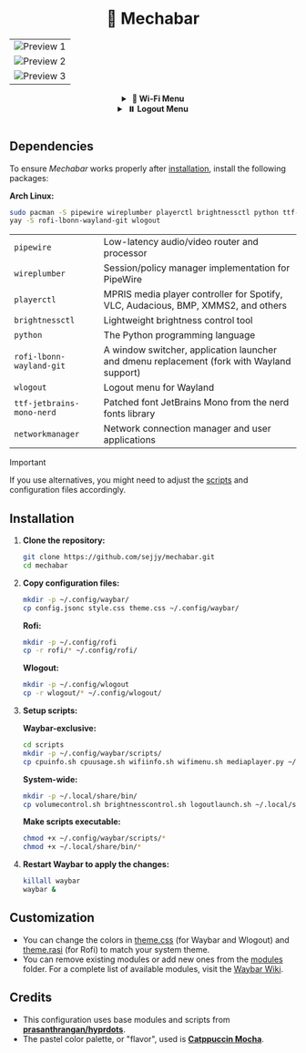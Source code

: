 <h1 align="center" style="border-style: none;">🤖 Mechabar</h1>

<div align="center">
    <table>
        <tr>
            <td><img src="assets/v1.3.1-1.png" alt="Preview 1" /></td>
        </tr>
        <tr>
            <td><img src="assets/v1.3.1-2.png" alt="Preview 2" /></td>
        </tr>
        <tr>
            <td><img src="assets/v1.3.1-3.png" alt="Preview 3" /></td>
        </tr>
    </table>
</div>

<div align="center">
    <details>
        <summary><strong>&nbsp;🛜 Wi-Fi Menu</strong></summary>
        <br>
        <table>
            <tr>
                <td><img src="assets/wifimenu.png" alt="Wi-Fi Menu" /></td>
            </tr>
        </table>
    </details>
</div>

<div align="center">
    <details>
        <summary><strong>&nbsp;⏸️ Logout Menu</strong></summary>
        <br>
        <table>
            <tr>
                <td><img src="assets/logout-1.0.png" alt="Logout Menu 1.0" /></td>
                <td><img src="assets/logout-1.1.png" alt="Logout Menu 1.1" /></td>
            </tr>
            <tr>
                <td><img src="assets/logout-2.0.png" alt="Logout Menu 2.0" /></td>
                <td><img src="assets/logout-2.1.png" alt="Logout Menu 2.1" /></td>
            </tr>
        </table>
    </details>
</div>

#

## Dependencies

To ensure _Mechabar_ works properly after [installation](#installation), install the following packages:

**Arch Linux:**

```bash
sudo pacman -S pipewire wireplumber playerctl brightnessctl python ttf-jetbrains-mono-nerd networkmanager
yay -S rofi-lbonn-wayland-git wlogout
```

|                           |                                                                                           |
| ------------------------- | ----------------------------------------------------------------------------------------- |
| `pipewire`                | Low-latency audio/video router and processor                                              |
| `wireplumber`             | Session/policy manager implementation for PipeWire                                        |
| `playerctl`               | MPRIS media player controller for Spotify, VLC, Audacious, BMP, XMMS2, and others         |
| `brightnessctl`           | Lightweight brightness control tool                                                       |
| `python`                  | The Python programming language                                                           |
| `rofi-lbonn-wayland-git`  | A window switcher, application launcher and dmenu replacement (fork with Wayland support) |
| `wlogout`                 | Logout menu for Wayland                                                                   |
| `ttf-jetbrains-mono-nerd` | Patched font JetBrains Mono from the nerd fonts library                                   |
| `networkmanager`          | Network connection manager and user applications                                          |

> [!IMPORTANT]
> If you use alternatives, you might need to adjust the [scripts](/scripts/) and configuration files accordingly.

## Installation

1. **Clone the repository:**

   ```bash
   git clone https://github.com/sejjy/mechabar.git
   cd mechabar
   ```

2. **Copy configuration files:**

   ```bash
   mkdir -p ~/.config/waybar/
   cp config.jsonc style.css theme.css ~/.config/waybar/
   ```

   **Rofi:**

   ```bash
   mkdir -p ~/.config/rofi
   cp -r rofi/* ~/.config/rofi/
   ```

   **Wlogout:**

   ```bash
   mkdir -p ~/.config/wlogout
   cp -r wlogout/* ~/.config/wlogout/
   ```

3. **Setup scripts:**

   **Waybar-exclusive:**

   ```bash
   cd scripts
   mkdir -p ~/.config/waybar/scripts/
   cp cpuinfo.sh cpuusage.sh wifiinfo.sh wifimenu.sh mediaplayer.py ~/.config/waybar/scripts/
   ```

   **System-wide:**

   ```bash
   mkdir -p ~/.local/share/bin/
   cp volumecontrol.sh brightnesscontrol.sh logoutlaunch.sh ~/.local/share/bin/
   ```

   **Make scripts executable:**

   ```bash
   chmod +x ~/.config/waybar/scripts/*
   chmod +x ~/.local/share/bin/*
   ```

4. **Restart Waybar to apply the changes:**

   ```bash
   killall waybar
   waybar &
   ```

## Customization

- You can change the colors in [theme.css](/theme.css) (for Waybar and Wlogout) and [theme.rasi](/rofi/theme.rasi) (for Rofi) to match your system theme.
- You can remove existing modules or add new ones from the [modules](/modules/) folder. For a complete list of available modules, visit the [Waybar Wiki](https://github.com/Alexays/Waybar/wiki).

## Credits

- This configuration uses base modules and scripts from **[prasanthrangan/hyprdots](https://github.com/prasanthrangan/hyprdots)**.
- The pastel color palette, or "flavor", used is **[Catppuccin Mocha](https://github.com/catppuccin/catppuccin/blob/main/docs/style-guide.md)**.
